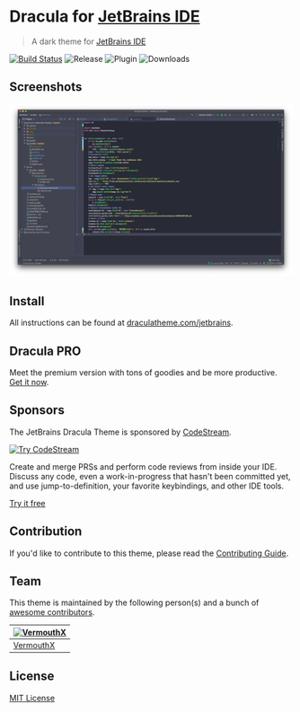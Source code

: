# Dracula for [JetBrains IDE](https://www.jetbrains.com/)

> A dark theme for [JetBrains IDE](https://www.jetbrains.com/)

[![Build Status](https://dev.azure.com/draculatheme/dracula-theme/_apis/build/status/dracula.jetbrains?branchName=master)](https://dev.azure.com/draculatheme/dracula-theme/_build/latest?definitionId=2&branchName=master)
![Release](https://img.shields.io/github/release/WhiteVermouth/jetbrains-dracula.svg)
![Plugin](https://img.shields.io/jetbrains/plugin/v/com.vermouthx.idea.svg)
![Downloads](https://img.shields.io/jetbrains/plugin/d/com.vermouthx.idea.svg)

## Screenshots

![Screenshot](./screenshot.png)

## Install

All instructions can be found at [draculatheme.com/jetbrains](https://draculatheme.com/jetbrains).

## Dracula PRO

Meet the premium version with tons of goodies and be more productive. [Get it now](https://gumroad.com/a/477820019).

## Sponsors

The JetBrains Dracula Theme is sponsored by [CodeStream](https://sponsorlink.codestream.com/?utm_source=jbmarket&amp;utm_campaign=jbdracula&amp;utm_medium=banner).

[![Try CodeStream](https://alt-images.codestream.com/codestream_logo_jbdracula.png)](https://sponsorlink.codestream.com/?utm_source=jbmarket&amp;utm_campaign=jbdracula&amp;utm_medium=banner)

Create and merge PRSs and perform code reviews from inside your IDE.  Discuss any code, even a work-in-progress that hasn't been committed yet, and use jump-to-definition, your favorite keybindings, and other IDE tools.

[Try it free](https://sponsorlink.codestream.com/?utm_source=jbmarket&amp;utm_campaign=jbdracula&amp;utm_medium=banner)

## Contribution

If you'd like to contribute to this theme, please read the [Contributing Guide](./CONTRIBUTING.md).

## Team

This theme is maintained by the following person(s) and a bunch of [awesome contributors](https://github.com/dracula/jetbrains/graphs/contributors).

|[![VermouthX](https://avatars.githubusercontent.com/u/13076049?v=3&s=70)](https://github.com/WhiteVermouth)
|---
|[VermouthX](https://github.com/WhiteVermouth)

## License

[MIT License](./LICENSE)